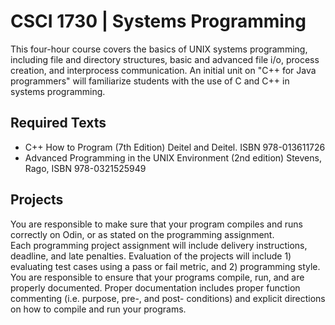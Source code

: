 CSCI 1730 | Systems Programming
=================================

This four-hour course covers the basics of UNIX systems programming, including file and directory structures, basic and advanced file i/o, process creation, and interprocess communication. An initial unit on "C++ for Java programmers" will familiarize students with the use of C and C++ in systems programming.


Required Texts
---------------

+ C++ How to Program (7th Edition) Deitel and Deitel. ISBN 978-013611726
+ Advanced Programming in the UNIX Environment (2nd edition) Stevens, Rago, ISBN 978-0321525949


Projects
---------

You are responsible to make sure that your program compiles and runs correctly on Odin, or as stated on the programming assignment.  
Each programming project assignment will include delivery instructions, deadline, and late penalties.  Evaluation of the projects will include 1) evaluating test cases using a pass or fail metric, and 2) programming style.  You are responsible to ensure that your programs compile, run, and are properly documented.  Proper documentation includes proper function commenting (i.e. purpose, pre-, and post- conditions) and explicit directions on how to compile and run your programs. 
